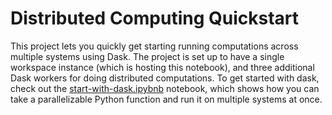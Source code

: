 # Distributed Computing Quickstart

This project lets you quickly get starting running computations across multiple systems using Dask. The project is set up to have a single workspace instance (which is hosting this notebook), and three additional Dask workers for doing distributed computations. To get started with dask, check out the [start-with-dask.ipybnb](start-with-dask.ipybnb) notebook, which shows how you can take a parallelizable Python function and run it on multiple systems at once.